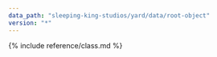 ```yaml
---
data_path: "sleeping-king-studios/yard/data/root-object"
version: "*"
---
```


{% include reference/class.md %}
